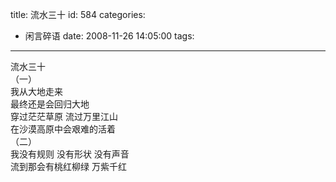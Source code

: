 title: 流水三十
id: 584
categories:
  - 闲言碎语
date: 2008-11-26 14:05:00
tags:
---

流水三十
</br>（一）
</br>我从大地走来
</br>最终还是会回归大地
</br>穿过茫茫草原 流过万里江山
</br>在沙漠高原中会艰难的活着
</br>（二）
</br>我没有规则 没有形状 没有声音
</br>流到那会有桃红柳绿 万紫千红